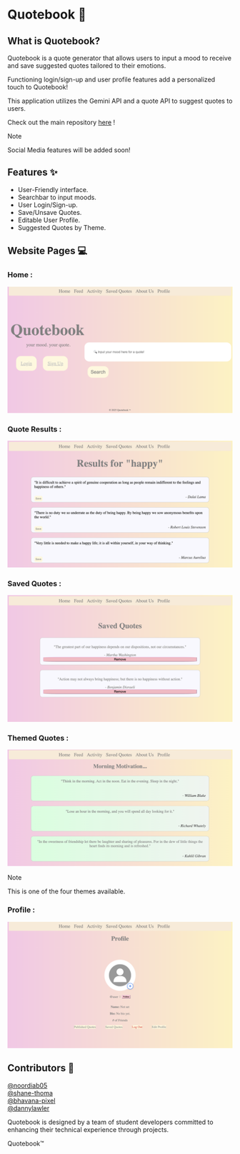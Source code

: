 # Quotebook 📒

## What is Quotebook?
Quotebook is a quote generator that allows users to input a mood to receive and save suggested quotes tailored to their emotions.<br>

Functioning login/sign-up and user profile features add a personalized touch to Quotebook!

This application utilizes the Gemini API and a quote API to suggest quotes to users.<br>

Check out the main repository [here](https://github.com/quote-generator-devs/quote-generator) ! <br>

> [!NOTE]
> Social Media features will be added soon!  


## Features ✨
- User-Friendly interface.
- Searchbar to input moods.
- User Login/Sign-up.
- Save/Unsave Quotes.
- Editable User Profile.
- Suggested Quotes by Theme.

## Website Pages 💻 

### Home :
![Home Page](https://raw.githubusercontent.com/quote-generator-devs/quote-generator/main/public/images/Home.png)


### Quote Results :
![Quote Results](https://raw.githubusercontent.com/quote-generator-devs/quote-generator/main/public/images/Quotes.png)


### Saved Quotes :
![Saved Quotes](https://raw.githubusercontent.com/quote-generator-devs/quote-generator/main/public/images/SavedQuotes.png)


### Themed Quotes :
![Themed Quotes](https://raw.githubusercontent.com/quote-generator-devs/quote-generator/main/public/images/Theme.png)
> [!NOTE]
> This is one of the four themes available.


### Profile :
![Profile](https://raw.githubusercontent.com/quote-generator-devs/quote-generator/main/public/images/Profile.png)


## Contributors 👥
[@noordiab05](https://github.com/noordiab05) <br>
[@shane-thoma](https://github.com/shane-thoma)<br>
[@bhavana-pixel](https://github.com/bhavana-pixel)<br>
[@dannylawler](https://github.com/dannylawler) <br>

Quotebook is designed by a team of student developers committed to enhancing their technical experience through projects.<br>

Quotebook™


